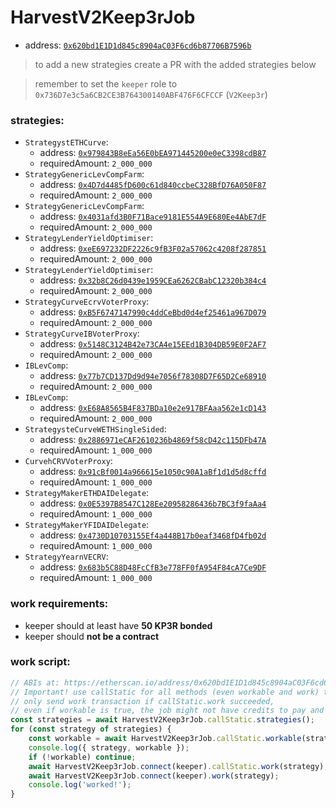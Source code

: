 # HarvestV2Keep3rJob

- address: [`0x620bd1E1D1d845c8904aC03F6cd6b87706B7596b`](https://etherscan.io/address/0x620bd1E1D1d845c8904aC03F6cd6b87706B7596b#code)

> to add a new strategies create a PR with the added strategies below

> remember to set the `keeper` role to `0x736D7e3c5a6CB2CE3B764300140ABF476F6CFCCF` (`V2Keep3r`)

### strategies:


- `StrategystETHCurve`:
    - address: [`0x979843B8eEa56E0bEA971445200e0eC3398cdB87`](https://etherscan.io/address/0x979843B8eEa56E0bEA971445200e0eC3398cdB87#code)
    - requiredAmount: `2_000_000`
- `StrategyGenericLevCompFarm`:
    - address: [`0x4D7d4485fD600c61d840ccbeC328BfD76A050F87`](https://etherscan.io/address/0x4D7d4485fD600c61d840ccbeC328BfD76A050F87#code)
    - requiredAmount: `2_000_000`
- `StrategyGenericLevCompFarm`:
    - address: [`0x4031afd3B0F71Bace9181E554A9E680Ee4AbE7dF`](https://etherscan.io/address/0x4031afd3B0F71Bace9181E554A9E680Ee4AbE7dF#code)
    - requiredAmount: `2_000_000`
- `StrategyLenderYieldOptimiser`:
    - address: [`0xeE697232DF2226c9fB3F02a57062c4208f287851`](https://etherscan.io/address/0xeE697232DF2226c9fB3F02a57062c4208f287851#code)
    - requiredAmount: `2_000_000`
- `StrategyLenderYieldOptimiser`:
    - address: [`0x32b8C26d0439e1959CEa6262CBabC12320b384c4`](https://etherscan.io/address/0x32b8C26d0439e1959CEa6262CBabC12320b384c4#code)
    - requiredAmount: `2_000_000`
- `StrategyCurveEcrvVoterProxy`:
    - address: [`0xB5F6747147990c4ddCeBbd0d4ef25461a967D079`](https://etherscan.io/address/0xB5F6747147990c4ddCeBbd0d4ef25461a967D079#code)
    - requiredAmount: `2_000_000`
- `StrategyCurveIBVoterProxy`:
    - address: [`0x5148C3124B42e73CA4e15EEd1B304DB59E0F2AF7`](https://etherscan.io/address/0x5148C3124B42e73CA4e15EEd1B304DB59E0F2AF7#code)
    - requiredAmount: `2_000_000`
- `IBLevComp`:
    - address: [`0x77b7CD137Dd9d94e7056f78308D7F65D2Ce68910`](https://etherscan.io/address/0x77b7CD137Dd9d94e7056f78308D7F65D2Ce68910#code)
    - requiredAmount: `2_000_000`
- `IBLevComp`:
    - address: [`0xE68A8565B4F837BDa10e2e917BFAaa562e1cD143`](https://etherscan.io/address/0xE68A8565B4F837BDa10e2e917BFAaa562e1cD143#code)
    - requiredAmount: `2_000_000`
- `StrategysteCurveWETHSingleSided`:
    - address: [`0x2886971eCAF2610236b4869f58cD42c115DFb47A`](https://etherscan.io/address/0x2886971eCAF2610236b4869f58cD42c115DFb47A#code)
    - requiredAmount: `1_000_000`
- `CurvehCRVVoterProxy`:
    - address: [`0x91cBf0014a966615e1050c90A1aBf1d1d5d8cffd`](https://etherscan.io/address/0x91cBf0014a966615e1050c90A1aBf1d1d5d8cffd#code)
    - requiredAmount: `1_000_000`
- `StrategyMakerETHDAIDelegate`:
    - address: [`0x0E5397B8547C128Ee20958286436b7BC3f9faAa4`](https://etherscan.io/address/0x0E5397B8547C128Ee20958286436b7BC3f9faAa4#code)
    - requiredAmount: `1_000_000`
- `StrategyMakerYFIDAIDelegate`:
    - address: [`0x4730D10703155Ef4a448B17b0eaf3468fD4fb02d`](https://etherscan.io/address/0x4730D10703155Ef4a448B17b0eaf3468fD4fb02d#code)
    - requiredAmount: `1_000_000`
- `StrategyYearnVECRV`:
    - address: [`0x683b5C88D48FcCfB3e778FF0fA954F84cA7Ce9DF`](https://etherscan.io/address/0x683b5C88D48FcCfB3e778FF0fA954F84cA7Ce9DF#code)
    - requiredAmount: `1_000_000`

### work requirements:

- keeper should at least have **50 KP3R bonded**
- keeper should **not be a contract**

### work script:

```ts
// ABIs at: https://etherscan.io/address/0x620bd1E1D1d845c8904aC03F6cd6b87706B7596b#code
// Important! use callStatic for all methods (even workable and work) to avoid spending gas
// only send work transaction if callStatic.work succeeded,
// even if workable is true, the job might not have credits to pay and the work tx will revert
const strategies = await HarvestV2Keep3rJob.callStatic.strategies();
for (const strategy of strategies) {
    const workable = await HarvestV2Keep3rJob.callStatic.workable(strategy);
    console.log({ strategy, workable });
    if (!workable) continue;
    await HarvestV2Keep3rJob.connect(keeper).callStatic.work(strategy);
    await HarvestV2Keep3rJob.connect(keeper).work(strategy);
    console.log('worked!');
}
```

